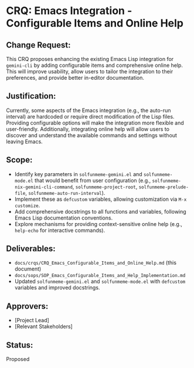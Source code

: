 # CRQ: Emacs Integration - Configurable Items and Online Help

## Change Request:
This CRQ proposes enhancing the existing Emacs Lisp integration for `gemini-cli` by adding configurable items and comprehensive online help. This will improve usability, allow users to tailor the integration to their preferences, and provide better in-editor documentation.

## Justification:
Currently, some aspects of the Emacs integration (e.g., the auto-run interval) are hardcoded or require direct modification of the Lisp files. Providing configurable options will make the integration more flexible and user-friendly. Additionally, integrating online help will allow users to discover and understand the available commands and settings without leaving Emacs.

## Scope:
- Identify key parameters in `solfunmeme-gemini.el` and `solfunmeme-mode.el` that would benefit from user configuration (e.g., `solfunmeme-nix-gemini-cli-command`, `solfunmeme-project-root`, `solfunmeme-prelude-file`, `solfunmeme-auto-run-interval`).
- Implement these as `defcustom` variables, allowing customization via `M-x customize`.
- Add comprehensive docstrings to all functions and variables, following Emacs Lisp documentation conventions.
- Explore mechanisms for providing context-sensitive online help (e.g., `help-echo` for interactive commands).

## Deliverables:
- `docs/crqs/CRQ_Emacs_Configurable_Items_and_Online_Help.md` (this document)
- `docs/sops/SOP_Emacs_Configurable_Items_and_Help_Implementation.md`
- Updated `solfunmeme-gemini.el` and `solfunmeme-mode.el` with `defcustom` variables and improved docstrings.

## Approvers:
- [Project Lead]
- [Relevant Stakeholders]

## Status:
Proposed
